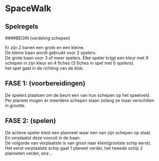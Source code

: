 # SpaceWalk

## Spelregels
####BEGIN (verdeling schepen)

Er zijn 2 banen een grote en een kleine.  
De kleine baan wordt gebruikt voor 2 spelers.  
De grote baan voor 3 of meer spelers.
Elke speler krijgt een kleur met 9 schepen in zijn kleur en 4 fiches (3 fiches in spel met 5 spelers).  
het spel gaat in de richting van de klok.

FASE 1: (voorbereidingen)
----------
De spelers plaatsen om de beurt een van hun schepen op het speelveld.  
Per planeet mogen er meerdere schepen staan zolang ze maar verschillen in grootte.  
  
FASE 2: (spelen)
----------
De actieve speler kiest een planneet waar een van zijn schepen op staat.  
En verplaatst deze vooruit in de baan.  
De volgorde van verplaatste is van groot naar klein(grootste schip eerst).  
Het eerst verplaatste schip gaat 1 planeet verder, het tweede schip 2 planneten verder, enz...  

